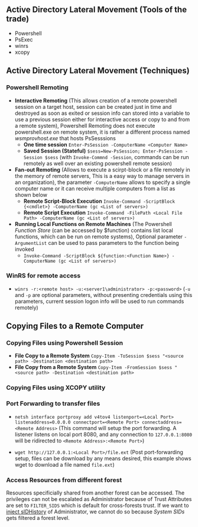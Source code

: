 ## Active Directory Lateral Movement (Tools of the trade)
- Powershell
- PsExec
- winrs
- xcopy

## Active Directory Lateral Movement (Techniques)

### Powershell Remoting
- **Interactive Remoting** (This allows creation of a remote powershell session on a target host, session can be created just in time and destroyed as soon as exited or session info can stored into a variable to use a previous session either for interactive access or copy to and from a remote system), Powershell Remoting does not execute powershell.exe on remote system, it is rather a different process named *wsmprovhost.exe* that hosts PsSesssions
    - **One time session** `Enter-PsSession -ComputerName <Computer Name>` 
    - **Saved Session (Stateful)** `$sess=New-PsSession; Enter-PsSession -Session $sess` (with `Invoke-Commnd -Session`, commands can be run remotely as well over an existing powershell remote session)
- **Fan-out Remoting** (Allows to execute a scirpt-block or a file remotely in the memory of remote servers, This is a easy way to manage servers in an organization), the parameter `-ComputerName` allows to specify a single computer name or it can receive multiple computers from a list as shown below
    - **Remote Script-Block Execution** `Invoke-Command -ScriptBlock {<cmdlet>} -ComputerName (gc <List of servers>)`
    - **Remote Script Execution** `Invoke-Command -FilePath <Local File Path> -ComputerName (gc <List of servers>)`
- **Running Local Functions on Remote Machines** (The Powershell *Function Store* (can be accessed by $function) contains list local functions, which can be run on remote systems), Optional parameter `-ArgumentList` can be used to pass parameters to the function being invoked 
    - `Invoke-Command -ScriptBlock ${function:<Function Name>} -ComputerName (gc <List of servers>)`

### WinRS for remote access
- `winrs -r:<remote host> -u:<server1\administrator> -p:<password>` (`-u` and `-p` are optional parameters, without presenting credentials using this parameters, current session logon info will be used to run commands remotely)

## Copying Files to a Remote Computer

### Copying Files using Powershell Session
- **File Copy to a Remote System** `Copy-Item -ToSession $sess "<source path> -Destination <destination path>`
- **File Copy from a Remote System** `Copy-Item -FromSession $sess "<source path> -Destination <destination path>`

### Copying Files using XCOPY utility


### Port Forwarding to transfer files
- `netsh interface portproxy add v4tov4 listenport=<Local Port> listenaddress=0.0.0.0 connectport=<Remote Port> connectaddress=<Remote Address>` (This command will setup the port forwarding. A listener listens on local port 8080, and any connection to `127.0.0.1:8080` will be ridirected to `<Remote Address>:<Remote Port>`)

- `wget http://127.0.0.1:<Local Port>/file.ext` (Post port-forwarding setup, files can be download by any means desired, this example shows wget to download a file named `file.ext`)

### Access Resources from different forest

Resources specificially shared from another forest can be accessed. The privileges can not be escalated as Administrator because of Trust Attributes are set to `FILTER_SIDS` which is default for cross-forests trust. If we want to [inject sIDHistory](AD_PrivEsc.md#sidhistory-injection) of Administrator, we cannot do so because *System SIDs* gets filtered a forest level.